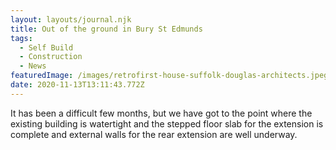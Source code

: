 ```yaml
---
layout: layouts/journal.njk
title: Out of the ground in Bury St Edmunds
tags:
  - Self Build
  - Construction
  - News
featuredImage: /images/retrofirst-house-suffolk-douglas-architects.jpeg
date: 2020-11-13T13:11:43.772Z
---
```

It has been a difficult few months, but we have got to the point where the existing building is watertight and the stepped floor slab for the extension is complete and external walls for the rear extension are well underway.